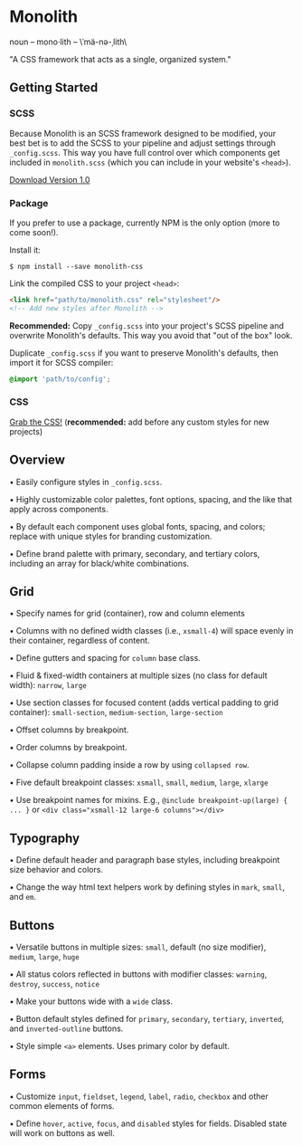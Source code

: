# Monolith

noun – mono·lith – \ˈmä-nə-ˌlith\

"A CSS framework that acts as a single, organized system."

## Getting Started

### SCSS

Because Monolith is an SCSS framework designed to be modified, your best bet is to add the SCSS to your pipeline and adjust settings through `_config.scss`. This way you have full control over which components get included in `monolith.scss` (which you can include in your website's `<head>`).

[Download Version 1.0](https://github.com/gtreviranus/monolith/tree/master/src/SCSS/monolith.zip)

### Package

If you prefer to use a package, currently NPM is the only option (more to come soon!).

Install it:

```shell
$ npm install --save monolith-css
```

Link the compiled CSS to your project `<head>`:

```html
<link href="path/to/monolith.css" rel="stylesheet"/>
<!-- Add new styles after Monolith -->
```

**Recommended:** Copy `_config.scss` into your project's SCSS pipeline and overwrite Monolith's defaults. This way you avoid that "out of the box" look.

Duplicate `_config.scss` if you want to preserve Monolith's defaults, then import it for SCSS compiler:
```css
@import 'path/to/config';
```

### CSS

[Grab the CSS!](https://github.com/gtreviranus/monolith/blob/master/src/CSS/monolith.css) (**recommended:** add before any custom styles for new projects)

## Overview

• Easily configure styles in `_config.scss`.

• Highly customizable color palettes, font options, spacing, and the like that apply across components.

• By default each component uses global fonts, spacing, and colors; replace with unique styles for branding customization.

• Define brand palette with primary, secondary, and tertiary colors, including an array for black/white combinations.

## Grid

• Specify names for grid (container), row and column elements

• Columns with no defined width classes (i.e., `xsmall-4`) will space evenly in their container, regardless of content.

• Define gutters and spacing for `column` base class.

• Fluid & fixed-width containers at multiple sizes (no class for default width): `narrow`, `large`

• Use section classes for focused content (adds vertical padding to grid container): `small-section`, `medium-section`, `large-section`

• Offset columns by breakpoint.

• Order columns by breakpoint.

• Collapse column padding inside a row by using `collapsed row`.

• Five default breakpoint classes: `xsmall`, `small`, `medium`, `large`, `xlarge`

• Use breakpoint names for mixins. E.g., `@include breakpoint-up(large) { ... }` or `<div class="xsmall-12 large-6 columns"></div>`

## Typography

• Define default header and paragraph base styles, including breakpoint size behavior and colors.

• Change the way html text helpers work by defining styles in `mark`, `small`, and `em`.

## Buttons

• Versatile buttons in multiple sizes: `small`, default (no size modifier), `medium`, `large`, `huge`

• All status colors reflected in buttons with modifier classes: `warning`, `destroy`, `success`, `notice`

• Make your buttons wide with a `wide` class.

• Button default styles defined for `primary`, `secondary`, `tertiary`, `inverted`, and `inverted-outline` buttons.

• Style simple `<a>` elements. Uses primary color by default.

## Forms

• Customize `input`, `fieldset`, `legend`, `label`, `radio`, `checkbox` and other common elements of forms.

• Define `hover`, `active`, `focus`, and `disabled` styles for fields. Disabled state will work on buttons as well.
